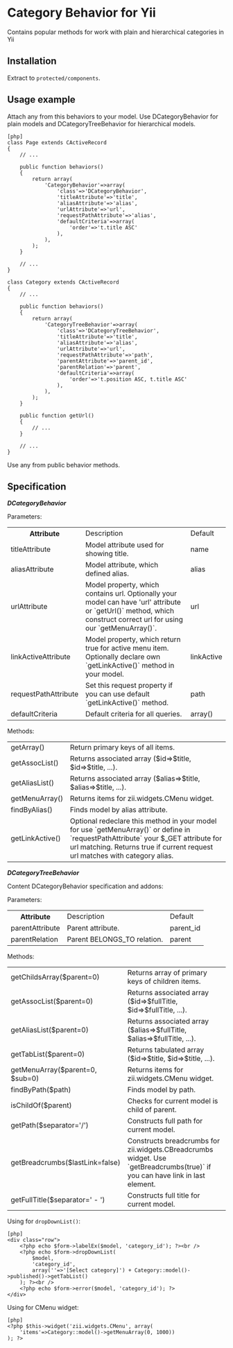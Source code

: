 ﻿Category Behavior for Yii
==========================
Contains popular methods for work with plain and hierarchical categories in Yii

Installation
------------

Extract to `protected/components`.

Usage example
-------------

Attach any from this behaviors to your model. Use DCategoryBehavior for plain models and DCategoryTreeBehavior for hierarchical models.
~~~
[php]
class Page extends CActiveRecord
{
    // ...
    
    public function behaviors()
    {
        return array(
            'CategoryBehavior'=>array(
                'class'=>'DCategoryBehavior',
                'titleAttribute'=>'title',
                'aliasAttribute'=>'alias',
                'urlAttribute'=>'url',
                'requestPathAttribute'=>'alias',
                'defaultCriteria'=>array(
                    'order'=>'t.title ASC'
                ),
            ),
        );
    }
    
    // ...
}

class Category extends CActiveRecord
{
    // ...
    
    public function behaviors()
    {
        return array(
            'CategoryTreeBehavior'=>array(
                'class'=>'DCategoryTreeBehavior',
                'titleAttribute'=>'title',
                'aliasAttribute'=>'alias',
                'urlAttribute'=>'url',
                'requestPathAttribute'=>'path',
                'parentAttribute'=>'parent_id',
                'parentRelation'=>'parent',
                'defaultCriteria'=>array(
                    'order'=>'t.position ASC, t.title ASC'
                ),
            ),
        );
    }
    
    public function getUrl()
    {
        // ...
    }    
    
    // ...
}
~~~

Use any from public behavior methods.

Specification
-------------

***DCategoryBehavior***

Parameters:

<table>
    <tr>
        <th>Attribute</th>
        <td>Description</td>
        <td>Default</td>
    </tr>
    <tr>
        <td>titleAttribute</td>
        <td>Model attribute used for showing title.</td>
        <td>name</td>
    </tr>
    <tr>
        <td>aliasAttribute</td>
        <td>Model attribute, which defined alias.</td>
        <td>alias</td>
    </tr>
    <tr>
        <td>urlAttribute</td>
        <td>Model property, which contains url. Optionally your model can have 'url' attribute or `getUrl()` method, which construct correct url for using our `getMenuArray()`.</td>
        <td>url</td>
    </tr>
    <tr>
        <td>linkActiveAttribute</td>
        <td>Model property, which return true for active menu item. Optionally declare own `getLinkActive()` method in your model.</td>
        <td>linkActive</td>
    </tr>
    <tr>
        <td>requestPathAttribute</td>
        <td>Set this request property if you can use default `getLinkActive()` method.</td>
        <td>path</td>
    </tr>
    <tr>
        <td>defaultCriteria</td>
        <td>Default criteria for all queries.</td>
        <td>array()</td>
    </tr>
</table>

Methods:

<table>
    <tr>
        <td>getArray()</td>
        <td>Return primary keys of all items.</td>
    </tr>
    <tr>
        <td>getAssocList()</td>
        <td>Returns associated array ($id=>$title, $id=>$title, ...).</td>
    </tr>
    <tr>
        <td>getAliasList()</td>
        <td>Returns associated array ($alias=>$title, $alias=>$title, ...).</td>
    </tr>
    <tr>
        <td>getMenuArray()</td>
        <td>Returns items for zii.widgets.CMenu widget.</td>
    </tr>
    <tr>
        <td>findByAlias()</td>
        <td>Finds model by alias attribute.</td>
    </tr>
    <tr>
        <td>getLinkActive()</td>
        <td>Optional redeclare this method in your model for use `getMenuArray()` or define in `requestPathAttribute` your $_GET attribute for url matching. Returns true if current request url matches with category alias.</td>
    </tr>
</table>

***DCategoryTreeBehavior***

Content DCategoryBehavior specification and addons:

Parameters:

<table>
    <tr>
        <th>Attribute</th>
        <td>Description</td>
        <td>Default</td>
    </tr>
    <tr>
        <td>parentAttribute</td>
        <td>Parent attribute.</td>
        <td>parent_id</td>
    </tr>
    <tr>
        <td>parentRelation</td>
        <td>Parent BELONGS_TO relation.</td>
        <td>parent</td>
    </tr>
</table>

Methods:

<table>
    <tr>
        <td>getChildsArray($parent=0)</td>
        <td>Returns array of primary keys of children items.</td>
    </tr>
    <tr>
        <td>getAssocList($parent=0)</td>
        <td>Returns associated array ($id=>$fullTitle, $id=>$fullTitle, ...).</td>
    </tr>
    <tr>
        <td>getAliasList($parent=0)</td>
        <td>Returns associated array ($alias=>$fullTitle, $alias=>$fullTitle, ...).</td>
    </tr>
    <tr>
        <td>getTabList($parent=0)</td>
        <td>Returns tabulated array ($id=>$title, $id=>$title, ...).</td>
    </tr>
    <tr>
        <td>getMenuArray($parent=0, $sub=0)</td>
        <td>Returns items for zii.widgets.CMenu widget.</td>
    </tr>
    <tr>
        <td>findByPath($path)</td>
        <td>Finds model by path.</td>
    </tr>
    <tr>
        <td>isChildOf($parent)</td>
        <td>Checks for current model is child of parent.</td>
    </tr>
    <tr>
        <td>getPath($separator='/')</td>
        <td>Constructs full path for current model.</td>
    </tr>
    <tr>
        <td>getBreadcrumbs($lastLink=false)</td>
        <td>Constructs breadcrumbs for zii.widgets.CBreadcrumbs widget. Use `getBreadcrumbs(true)` if you can have link in last element.</td>
    </tr>
    <tr>
        <td>getFullTitle($separator=' - ')</td>
        <td>Constructs full title for current model.</td>
    </tr>
</table>

Using for `dropDownList()`:

~~~
[php]
<div class="row">
    <?php echo $form->labelEx($model, 'category_id'); ?><br />
    <?php echo $form->dropDownList(
        $model,
        'category_id',
        array(''=>'[Select category]') + Category::model()->published()->getTabList()
    ); ?><br />
    <?php echo $form->error($model, 'category_id'); ?>
</div>
~~~

Using for CMenu widget:

~~~
[php]
<?php $this->widget('zii.widgets.CMenu', array(
    'items'=>Category::model()->getMenuArray(0, 1000))
); ?>
~~~


